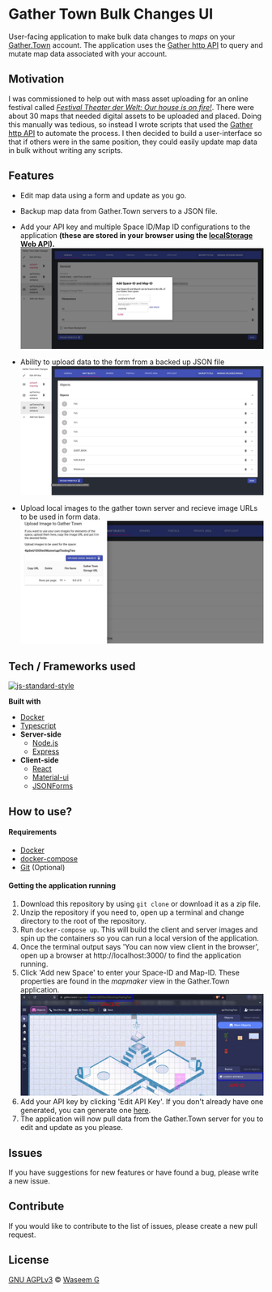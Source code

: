 # Gather Town Bulk Changes UI
User-facing application to make bulk data changes to *maps* on your [Gather.Town](https://www.gather.town/) account. The application uses the [Gather http API](https://www.notion.so/EXTERNAL-Gather-http-API-3bbf6c59325f40aca7ef5ce14c677444) to query and mutate map data associated with your account.

## Motivation
I was commissioned to help out with mass asset uploading for an online festival called [*Festival Theater der Welt: Our house is on fire!*](https://www.theaterderwelt.de/en/program/future-there/). There were about 30 maps that needed digital assets to be uploaded and placed. Doing this manually was tedious, so instead I wrote scripts that used the [Gather http API](https://www.notion.so/EXTERNAL-Gather-http-API-3bbf6c59325f40aca7ef5ce14c677444) to automate the process. I then decided to build a user-interface so that if others were in the same position, they could easily update map data in bulk without writing any scripts.

## Features
- Edit map data using a form and update as you go.
- Backup map data from Gather.Town servers to a JSON file. 
- Add your API key and multiple Space ID/Map ID configurations to the application **(these are stored in your browser using the [localStorage Web API](https://developer.mozilla.org/en-US/docs/Web/API/Window/localStorage)).**
![MainPage](/docs/main.jpg)

- Ability to upload data to the form from a backed up JSON file
![UploadFromFile](/docs/uploadFromFile.jpg)

- Upload local images to the gather town server and recieve image URLs to be used in form data.
![UploadImage](/docs/uploadImage.jpg)
## Tech / Frameworks used

[![js-standard-style](https://img.shields.io/badge/code%20style-standard-brightgreen.svg?style=flat)](https://github.com/feross/standard)
 
<b>Built with</b>
- [Docker](https://www.docker.com/)
- [Typescript](https://www.typescriptlang.org/)
- <b>Server-side</b>
    - [Node.js](https://nodejs.org/)
    - [Express](https://expressjs.com/)
- <b>Client-side</b>
    - [React](https://reactjs.org/)
    - [Material-ui](https://material-ui.com/)
    - [JSONForms](https://jsonforms.io/)

## How to use?

#### Requirements
- [Docker](https://www.docker.com/products/docker-desktop)
- [docker-compose](https://docs.docker.com/compose/install/)
- [Git](https://git-scm.com/downloads) (Optional)

#### Getting the application running
1. Download this repository by using `git clone` or download it as a zip file.
2. Unzip the repository if you need to, open up a terminal and change directory to the root of the repository.
3. Run `docker-compose up`. This will build the client and server images and spin up the containers so you can run a local version of the application.
4. Once the terminal output says 'You can now view client in the browser', open up a browser at http://localhost:3000/ to find the application running.
5. Click 'Add new Space' to enter your Space-ID and Map-ID. These properties are found in the *mapmaker* view in the Gather.Town application. ![gettingSpaceAndMapId](/docs/gettingSpaceAndMapId.png)
6. Add your API key by clicking 'Edit API Key'. If you don't already have one generated, you can generate one [here](https://gather.town/apiKeys).
7. The application will now pull data from the Gather.Town server for you to edit and update as you please.

## Issues

If you have suggestions for new features or have found a bug, please write a new issue.

## Contribute

If you would like to contribute to the list of issues, please create a new pull request.

## License
[GNU AGPLv3](https://choosealicense.com/licenses/agpl-3.0/) © [Waseem G](https://www.waseem-g.com/)